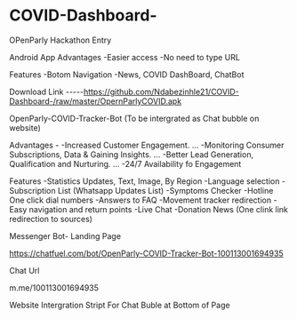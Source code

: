 # COVID-Dashboard-
OPenParly Hackathon Entry


Android App 
Advantages
-Easier access
-No need to type URL

Features
-Botom Navigation
-News, COVID DashBoard, ChatBot

Download Link -----https://github.com/Ndabezinhle21/COVID-Dashboard-/raw/master/OpernParlyCOVID.apk

OpenParly-COVID-Tracker-Bot
(To be intergrated as Chat bubble on website)

Advantages -
-Increased Customer Engagement. ...
-Monitoring Consumer Subscriptions, Data & Gaining Insights. ...
-Better Lead Generation, Qualification and Nurturing. ...
-24/7 Availability fo Engagement

Features
-Statistics Updates, Text, Image, By Region
-Language selection
-Subscription List (Whatsapp Updates List)
-Symptoms Checker
-Hotline One click dial numbers
-Answers to FAQ
-Movement tracker redirection
-Easy navigation and return points
-Live Chat
-Donation News (One clink link redirection to sources)



Messenger Bot- Landing Page

https://chatfuel.com/bot/OpenParly-COVID-Tracker-Bot-100113001694935


Chat Url


m.me/100113001694935



Website Intergration Stript For Chat Buble at Bottom of Page




<script>
  var div = document.createElement('div');
  div.className = 'fb-customerchat';
  div.setAttribute('page_id', '100113001694935');
  div.setAttribute('ref', '');
  document.body.appendChild(div);
  window.fbMessengerPlugins = window.fbMessengerPlugins || {
    init: function () {
      FB.init({
        appId            : '1678638095724206',
        autoLogAppEvents : true,
        xfbml            : true,
        version          : 'v3.3'
      });
    }, callable: []
  };
  window.fbAsyncInit = window.fbAsyncInit || function () {
    window.fbMessengerPlugins.callable.forEach(function (item) { item(); });
    window.fbMessengerPlugins.init();
  };
  setTimeout(function () {
    (function (d, s, id) {
      var js, fjs = d.getElementsByTagName(s)[0];
      if (d.getElementById(id)) { return; }
      js = d.createElement(s);
      js.id = id;
      js.src = "//connect.facebook.net/en_US/sdk/xfbml.customerchat.js";
      fjs.parentNode.insertBefore(js, fjs);
    }(document, 'script', 'facebook-jssdk'));
  }, 0);
</script>
